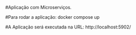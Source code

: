 #Aplicação com Microserviços.

#Para rodar a aplicação:
docker compose up

#A Aplicação será executada na URL:
http://localhost:5902/
